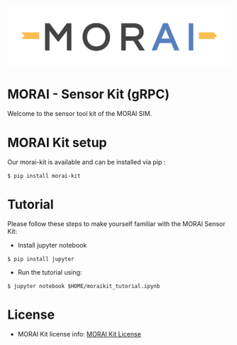 [![MORAILog](./docs/MORAI_Logo.png)](https://www.morai.ai)
===
# MORAI - Sensor Kit (gRPC)

Welcome to the sensor tool kit of the MORAI SIM.

# MORAI Kit setup

Our morai-kit is available and can be installed via pip :
```
$ pip install morai-kit
```

# Tutorial

Please follow these steps to make yourself familiar with the MORAI Sensor Kit:
* Install jupyter notebook
```
$ pip install jupyter
```
* Run the tutorial using:
```
$ jupyter notebook $HOME/moraikit_tutorial.ipynb
```

# License
- MORAI Kit license info:  [MORAI Kit License](./LICENSE.md)